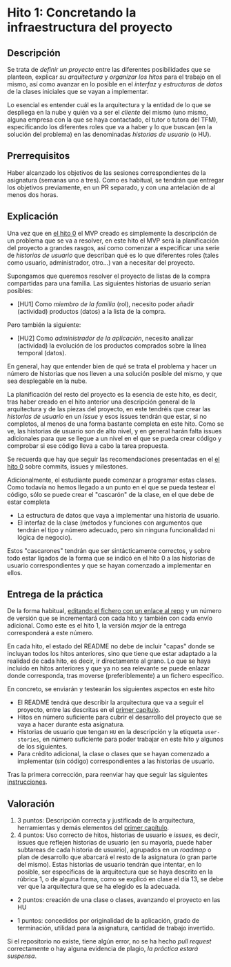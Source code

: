 Hito 1: Concretando la infraestructura del proyecto
=====================================

Descripción
-----------------

Se trata de *definir un proyecto* entre las diferentes posibilidades
que se planteen, explicar *su arquitectura* y *organizar los hitos*
para el trabajo en el mismo, así como avanzar en lo posible en el
*interfaz* y *estructuras de datos* de la clases iniciales que se
vayan a implementar.

Lo esencial es entender cuál es la
arquitectura y la entidad de lo que se despliega en la nube y quién va
a ser el *cliente* del mismo (uno mismo, alguna empresa con la que se
haya contactado, el tutor o tutora del TFM), especificando los
diferentes roles que va a haber y lo que buscan (en la solución del
problema) en las denominadas *historias de usuario* (o HU).


Prerrequisitos
--------------------

Haber alcanzado los objetivos de las sesiones correspondientes de la
asignatura (semanas uno a tres). Como es habitual, se tendrán que
entregar los objetivos previamente, en un PR separado, y con una
antelación de al menos dos horas.

Explicación
----------------

Una vez que en [el hito 0](0.Repositorio) el MVP creado es simplemente
la descripción de un problema que se va a resolver, en este hito el
MVP será la planificación del proyecto a grandes rasgos, así como
comenzar a especificar una serie de *historias de usuario* que
describan qué es lo que diferentes roles (tales como usuario,
administrador, otro...) van a necesitar del proyecto.

Supongamos que queremos resolver el proyecto de listas de la compra
compartidas para una familia. Las siguientes historias de usuario
serían posibles:

* [HU1] Como *miembro de la familia* (rol), necesito poder añadir
      (actividad) 
      productos (datos) a la lista de la compra.

Pero también la siguiente:

* [HU2] Como *administrador de la aplicación*, necesito analizar
  (actividad) la evolución de los productos comprados sobre la línea
  temporal (datos).

En general, hay que entender bien de qué se trata el problema y hacer
un número de historias que nos lleven a una solución posible del
mismo, y que sea desplegable en la nube.

La planificación del resto del proyecto es la esencia
de este hito, es decir, tras haber creado en el hito anterior una
descripción general de la arquitectura y de las piezas del proyecto,
en este tendréis que crear las *historias de usuario* en un *issue* y
esos issues tendrán que estar, si no completos, al menos de una forma
bastante completa en este hito. Como se ve, las historias de usuario
son de alto nivel, y en general harán falta issues adicionales para
que se llegue a un nivel en el que se pueda crear código y comprobar
si ese código lleva a cabo la tarea propuesta.


Se recuerda que hay que seguir las recomendaciones presentadas en
el [el hito 0](0.Repositorio) sobre commits, issues y milestones.

Adicionalmente, el estudiante puede comenzar a programar estas
clases. Como todavía no hemos llegado a un punto en el que se pueda
testear el código, sólo se puede crear el "cascarón" de la clase, en
el que debe de estar completa

* La estructura de datos que vaya a implementar una historia de
  usuario.
* El interfaz de la clase (métodos y funciones con argumentos que
  tendrán el tipo y número adecuado, pero sin ninguna funcionalidad ni
  lógica de negocio).
  
Estos "cascarones" tendrán que ser sintácticamente correctos, y sobre
todo estar ligados de la forma que se indicó en el hito 0 a las
historias de usuario correspondientes y que se hayan comenzado a
implementar en ellos.

Entrega de la práctica
--------------------------------

De la forma
habitual,
[editando el fichero con un enlace al repo](https://github.com/JJ/CC-20-21/blob/master/proyectos/1.md) y
un número de versión que se incrementará con cada hito y también con
cada envío adicional. Como este es el hito 1, la versión *major* de
la entrega corresponderá a este número.

En cada hito, el estado del README no debe de incluir "capas" donde se
incluyan todos los hitos anteriores, sino que tiene que estar adaptado
a la realidad de cada hito, es decir, ir directamente al grano. Lo que
se haya incluido en hitos anteriores y que ya no sea relevante se
puede enlazar donde corresponda, tras moverse (preferiblemente) a un
fichero específico.

En concreto, se enviarán y testearán los siguientes aspectos en este
hito
* El README tendrá que describir la arquitectura que va a seguir el
  proyecto, entre las descritas en
  el [primer capítulo](../Arquitecturas_para_la_nube.md).
* Hitos en número suficiente para cubrir el desarrollo del proyecto
  que se vaya a hacer durante esta asignatura.
* Historias de usuario que tengan `HU` en la descripción y la etiqueta
  `user-stories`, en número suficiente para poder trabajar en este
  hito y algunos de los siguientes.
* Para crédito adicional, la clase o clases que se hayan comenzado a
  implementar (sin código) correspondientes a las historias de usuario.

Tras la primera corrección, para reenviar hay que seguir las siguientes [instrucciones](http://jj.github.io/CC/documentos/proyecto/Reenvios).


Valoración
--------------

1. 3 puntos: Descripción correcta y justificada de la arquitectura,
  herramientas y demás elementos
  del [primer capítulo](../Arquitecturas_para_la_nube.md).
2. 4 puntos: Uso correcto de hitos, historias de usuario e *issues*, es
  decir, issues que reflejen historias de usuario (en su mayoría,
  puede haber subtareas de cada historia de usuario), agrupados en un
  *roadmap* o plan de desarrollo que abarcará el resto de la
  asignatura (o gran parte del mismo). Estas historias de usuario
  tendrán que intentar, en lo posible, ser específicas de la
  arquitectura que se haya descrito en la rúbrica 1, o de alguna
  forma, como se explicó en clase el día 13, se debe ver que la
  arquitectura que se ha elegido es la adecuada.
* 2 puntos: creación de una clase o clases, avanzando el proyecto en
  las HU

* 1 puntos: concedidos por originalidad de la aplicación, grado de
  terminación, utilidad para la asignatura, cantidad de trabajo
  invertido.

Si el repositorio no existe, tiene algún error, no se ha hecho *pull
request* correctamente o hay alguna evidencia de plagio, *la práctica
estará suspensa*. 

